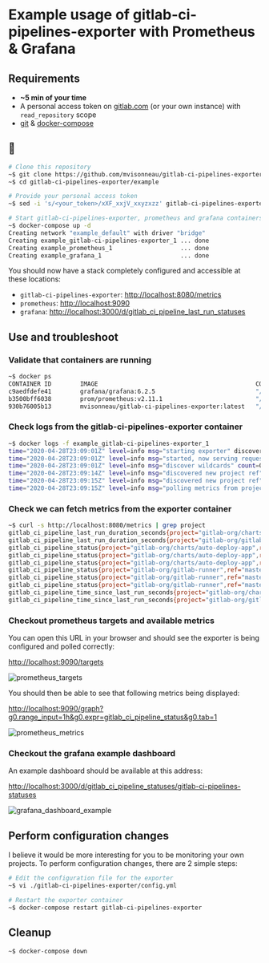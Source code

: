 # Example usage of gitlab-ci-pipelines-exporter with Prometheus & Grafana

## Requirements

- **~5 min of your time**
- A personal access token on [gitlab.com](https://docs.gitlab.com/ee/user/profile/personal_access_tokens.html) (or your own instance) with `read_repository` scope
- [git](https://git-scm.com/) & [docker-compose](https://docs.docker.com/compose/)

## 🚀

```bash
# Clone this repository
~$ git clone https://github.com/mvisonneau/gitlab-ci-pipelines-exporter.git
~$ cd gitlab-ci-pipelines-exporter/example

# Provide your personal access token
~$ sed -i 's/<your_token>/xXF_xxjV_xxyzxzz' gitlab-ci-pipelines-exporter/config.yml

# Start gitlab-ci-pipelines-exporter, prometheus and grafana containers !
~$ docker-compose up -d
Creating network "example_default" with driver "bridge"
Creating example_gitlab-ci-pipelines-exporter_1 ... done
Creating example_prometheus_1                   ... done
Creating example_grafana_1                      ... done
```

You should now have a stack completely configured and accessible at these locations:

- `gitlab-ci-pipelines-exporter`: [http://localhost:8080/metrics](http://localhost:8080/metrics)
- `prometheus`: [http://localhost:9090](http://localhost:9090)
- `grafana`: [http://localhost:3000/d/gitlab_ci_pipeline_last_run_statuses](localhost:3000/d/gitlab_ci_pipeline_last_run_statuses)

## Use and troubleshoot

### Validate that containers are running

```bash
~$ docker ps
CONTAINER ID        IMAGE                                            COMMAND                  CREATED             STATUS              PORTS                    NAMES
c9aedfdefe41        grafana/grafana:6.2.5                            "/run.sh"                6 seconds ago       Up 4 seconds        0.0.0.0:3000->3000/tcp   example_grafana_1
b3500bff6038        prom/prometheus:v2.11.1                          "/bin/prometheus --c…"   7 seconds ago       Up 5 seconds        0.0.0.0:9090->9090/tcp   example_prometheus_1
930b76005b13        mvisonneau/gitlab-ci-pipelines-exporter:latest   "/usr/local/bin/gitl…"   8 seconds ago       Up 6 seconds        0.0.0.0:8080->8080/tcp   example_gitlab-ci-pipelines-exporter_1
```

### Check logs from the gitlab-ci-pipelines-exporter container

```bash
~$ docker logs -f example_gitlab-ci-pipelines-exporter_1
time="2020-04-28T23:09:01Z" level=info msg="starting exporter" discover-projects-refs-interval=300s discover-wildcard-projects-interval=1800s gitlab-endpoint="https://gitlab.com" on-init-fetch-refs-from-pipelines=false polling-projects-refs-interval=30s rate-limit=10rps
time="2020-04-28T23:09:01Z" level=info msg="started, now serving requests" listen-address=":8080"
time="2020-04-28T23:09:01Z" level=info msg="discover wildcards" count=0
time="2020-04-28T23:09:14Z" level=info msg="discovered new project ref" project-id=250833 project-path-with-namespace=gitlab-org/gitlab-runner project-ref=master project-ref-kind=branch
time="2020-04-28T23:09:15Z" level=info msg="discovered new project ref" project-id=11915984 project-path-with-namespace=gitlab-org/charts/auto-deploy-app project-ref=master project-ref-kind=branch
time="2020-04-28T23:09:15Z" level=info msg="polling metrics from projects refs" count=2
```

### Check we can fetch metrics from the exporter container

```bash
~$ curl -s http://localhost:8080/metrics | grep project
gitlab_ci_pipeline_last_run_duration_seconds{project="gitlab-org/charts/auto-deploy-app",ref="master"} 36
gitlab_ci_pipeline_last_run_duration_seconds{project="gitlab-org/gitlab-runner",ref="master"} 3875
gitlab_ci_pipeline_status{project="gitlab-org/charts/auto-deploy-app",ref="master",status="failed"} 0
gitlab_ci_pipeline_status{project="gitlab-org/charts/auto-deploy-app",ref="master",status="running"} 0
gitlab_ci_pipeline_status{project="gitlab-org/charts/auto-deploy-app",ref="master",status="success"} 1
gitlab_ci_pipeline_status{project="gitlab-org/gitlab-runner",ref="master",status="failed"} 0
gitlab_ci_pipeline_status{project="gitlab-org/gitlab-runner",ref="master",status="running"} 0
gitlab_ci_pipeline_status{project="gitlab-org/gitlab-runner",ref="master",status="success"} 1
gitlab_ci_pipeline_time_since_last_run_seconds{project="gitlab-org/charts/auto-deploy-app",ref="master"} 1.251363e+06
gitlab_ci_pipeline_time_since_last_run_seconds{project="gitlab-org/gitlab-runner",ref="master"} 91799
```

### Checkout prometheus targets and available metrics

You can open this URL in your browser and should see the exporter is being configured and polled correctly:

[http://localhost:9090/targets](http://localhost:9090/targets)

![prometheus_targets](/docs/images/prometheus_targets.png)

You should then be able to see that following metrics being displayed:

[http://localhost:9090/graph?g0.range_input=1h&g0.expr=gitlab_ci_pipeline_status&g0.tab=1](http://localhost:9090/graph?g0.range_input=1h&g0.expr=gitlab_ci_pipeline_status&g0.tab=1)

![prometheus_metrics](/docs/images/prometheus_metrics.png)

### Checkout the grafana example dashboard

An example dashboard should be available at this address:

[http://localhost:3000/d/gitlab_ci_pipeline_statuses/gitlab-ci-pipelines-statuses](http://localhost:3000/d/gitlab_ci_pipeline_statuses/gitlab-ci-pipelines-statuses)

![grafana_dashboard_example](/docs/images/grafana_dashboard_example.png)

## Perform configuration changes

I believe it would be more interesting for you to be monitoring your own projects. To perform configuration changes, there are 2 simple steps:

```bash
# Edit the configuration file for the exporter
~$ vi ./gitlab-ci-pipelines-exporter/config.yml

# Restart the exporter container
~$ docker-compose restart gitlab-ci-pipelines-exporter
```

## Cleanup

```bash
~$ docker-compose down
```
